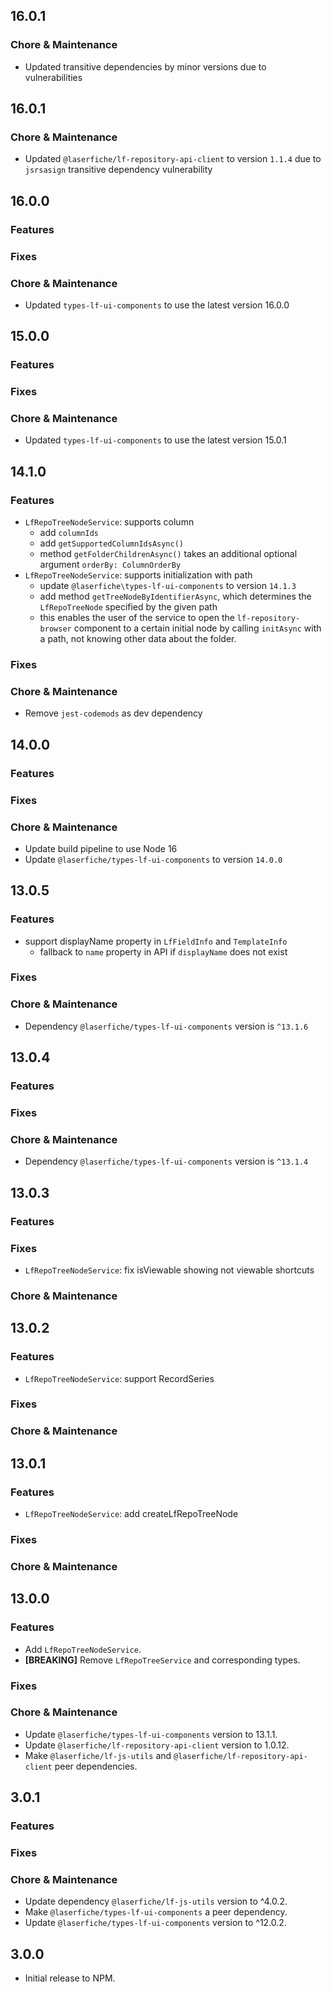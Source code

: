 <!--Copyright (c) Laserfiche.
Licensed under the MIT License. See LICENSE in the project root for license information.-->
## 16.0.1

### Chore & Maintenance
- Updated transitive dependencies by minor versions due to vulnerabilities

## 16.0.1

### Chore & Maintenance
- Updated `@laserfiche/lf-repository-api-client` to version `1.1.4` due to `jsrsasign` transitive dependency vulnerability

## 16.0.0

### Features

### Fixes

### Chore & Maintenance
 - Updated `types-lf-ui-components` to use the latest version 16.0.0

## 15.0.0

### Features

### Fixes

### Chore & Maintenance
 - Updated `types-lf-ui-components` to use the latest version 15.0.1

## 14.1.0

### Features
- `LfRepoTreeNodeService`: supports column
  - add `columnIds`
  - add `getSupportedColumnIdsAsync()`
  - method `getFolderChildrenAsync()` takes an additional optional argument `orderBy: ColumnOrderBy`
- `LfRepoTreeNodeService`: supports initialization with path
  - update `@laserfiche\types-lf-ui-components` to version `14.1.3`
  - add method `getTreeNodeByIdentifierAsync`, which determines the `LfRepoTreeNode` specified by the given path
  - this enables the user of the service to open the `lf-repository-browser` component to a certain initial node by calling
      `initAsync` with a path, not knowing other data about the folder.

### Fixes

### Chore & Maintenance
- Remove `jest-codemods` as dev dependency

## 14.0.0

### Features

### Fixes

### Chore & Maintenance
- Update build pipeline to use Node 16
- Update `@laserfiche/types-lf-ui-components` to version `14.0.0`

## 13.0.5

### Features
- support displayName property in `LfFieldInfo` and `TemplateInfo`
    - fallback to `name` property in API if `displayName` does not exist

### Fixes

### Chore & Maintenance
- Dependency `@laserfiche/types-lf-ui-components` version is `^13.1.6`

## 13.0.4

### Features
### Fixes

### Chore & Maintenance
- Dependency `@laserfiche/types-lf-ui-components` version is `^13.1.4`

## 13.0.3

### Features
### Fixes
- `LfRepoTreeNodeService`: fix isViewable showing not viewable shortcuts
### Chore & Maintenance

## 13.0.2

### Features
- `LfRepoTreeNodeService`: support RecordSeries
### Fixes

### Chore & Maintenance

## 13.0.1

### Features
- `LfRepoTreeNodeService`: add createLfRepoTreeNode

### Fixes

### Chore & Maintenance

## 13.0.0

### Features
- Add `LfRepoTreeNodeService`.
- **[BREAKING]** Remove `LfRepoTreeService` and corresponding types.

### Fixes

### Chore & Maintenance
- Update `@laserfiche/types-lf-ui-components` version to 13.1.1.
- Update `@laserfiche/lf-repository-api-client` version to 1.0.12.
- Make `@laserfiche/lf-js-utils` and `@laserfiche/lf-repository-api-client` peer dependencies.

## 3.0.1

### Features

### Fixes

### Chore & Maintenance

- Update dependency `@laserfiche/lf-js-utils` version to ^4.0.2.
- Make `@laserfiche/types-lf-ui-components` a peer dependency.
- Update `@laserfiche/types-lf-ui-components` version to ^12.0.2.

## 3.0.0

- Initial release to NPM. 
